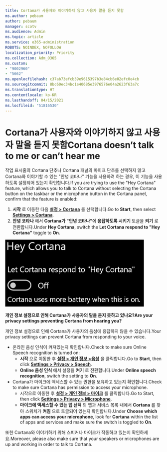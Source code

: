 ```yaml
---
title: Cortana가 사용자와 이야기하지 않고 사용자 말을 듣지 못함
ms.author: pebaum
author: pebaum
manager: scotv
ms.audience: Admin
ms.topic: article
ms.service: o365-administration
ROBOTS: NOINDEX, NOFOLLOW
localization_priority: Priority
ms.collection: Adm_O365
ms.custom:
- "9002960"
- "5662"
ms.openlocfilehash: c37ab73efcb39e9615397b3e84cb6e02efc0e4cb
ms.sourcegitcommit: 8bc60ec34bc1e40685e3976576e04a2623f63a7c
ms.translationtype: HT
ms.contentlocale: ko-KR
ms.lasthandoff: 04/15/2021
ms.locfileid: "51816530"
---
```

# <a name="cortana-doesnt-talk-to-me-or-cant-hear-me"></a><span data-ttu-id="6972e-102">Cortana가 사용자와 이야기하지 않고 사용자 말을 듣지 못함</span><span class="sxs-lookup"><span data-stu-id="6972e-102">Cortana doesn’t talk to me or can’t hear me</span></span>

<span data-ttu-id="6972e-103">작업 표시줄의 Cortana 단추나 Cortana 패널의 마이크 단추를 선택하지 않고 Cortana와 이야기할 수 있는 "안녕 코타나" 기능을 사용하려 하는 경우, 이 기능을 사용하도록 설정되어 있는지 확인합니다.</span><span class="sxs-lookup"><span data-stu-id="6972e-103">If you are trying to use the "Hey Cortana" feature, which allows you to talk to Cortana without selecting the Cortana button on the taskbar or the microphone button in the Cortana panel, confirm that the feature is enabled:</span></span>

1. <span data-ttu-id="6972e-104">**시작** 로 이동한 다음 **[설정 > Cortana](ms-settings:cortana?activationSource=GetHelp)** 를 선택합니다.</span><span class="sxs-lookup"><span data-stu-id="6972e-104">Go to **Start**, then select **[Settings > Cortana](ms-settings:cortana?activationSource=GetHelp)**.</span></span>
2. <span data-ttu-id="6972e-105">**안녕 코타나** 에서 **Cortana가 "안녕 코타나"에 응답하도록 시키기** 토글을 **켜기** 로 전환합니다.</span><span class="sxs-lookup"><span data-stu-id="6972e-105">Under **Hey Cortana**, switch the **Let Cortana respond to "Hey Cortana"** toggle to **On**.</span></span>

![안녕 코타나](media/hey-cortana.png)

<span data-ttu-id="6972e-107">**개인 정보 설정으로 인해 Cortana가 사용자의 말을 듣지 못하고 있나요?**</span><span class="sxs-lookup"><span data-stu-id="6972e-107">**Are your privacy settings preventing Cortana from hearing you?**</span></span>

<span data-ttu-id="6972e-108">개인 정보 설정으로 인해 Cortana가 사용자의 음성에 응답하지 않을 수 있습니다.</span><span class="sxs-lookup"><span data-stu-id="6972e-108">Your privacy settings can prevent Cortana from responding to your voice.</span></span>
- <span data-ttu-id="6972e-109">온라인 음성 인식이 켜져있는지 확인합니다.</span><span class="sxs-lookup"><span data-stu-id="6972e-109">Check to make sure Online Speech recognition is turned on:</span></span>
    - <span data-ttu-id="6972e-110">**시작** 으로 이동한 후 **[설정 > 개인 정보 >음성](ms-settings:privacy-speech?activationSource=GetHelp)** 을 클릭합니다.</span><span class="sxs-lookup"><span data-stu-id="6972e-110">Go to **Start**, then click **[Settings > Privacy > Speech](ms-settings:privacy-speech?activationSource=GetHelp)**.</span></span>
    - <span data-ttu-id="6972e-111">**Online 음성 인식** 에서 설정을 **켜기** 로 전환합니다.</span><span class="sxs-lookup"><span data-stu-id="6972e-111">Under **Online speech recognition**, switch the setting to **On**.</span></span>
- <span data-ttu-id="6972e-112">Cortana가 마이크에 액세스할 수 있는 권한을 보유하고 있는지 확인합니다.</span><span class="sxs-lookup"><span data-stu-id="6972e-112">Check to make sure Cortana has permission to access your microphone.</span></span> 
    - <span data-ttu-id="6972e-113">시작으로 이동한 후 **[설정 > 개인 정보 > 마이크](ms-settings:privacy-microphone?activationSource=GetHelp)** 를 클릭합니다.</span><span class="sxs-lookup"><span data-stu-id="6972e-113">Go to Start, then click **[Settings > Privacy > Microphone](ms-settings:privacy-microphone?activationSource=GetHelp)**.</span></span>
    - <span data-ttu-id="6972e-114">**마이크에 액세스할 수 있는 앱 선택** 의 앱과 서비스 목록 내에서 **Cortana** 를 찾아 스위치가 **켜짐** 으로 토글되어 있는지 확인합니다.</span><span class="sxs-lookup"><span data-stu-id="6972e-114">Under **Choose which apps can access your microphone**, look for **Cortana** within the list of apps and services and make sure the switch is toggled to **On**.</span></span>

<span data-ttu-id="6972e-115">또한 Cortana와 이야기하기 위해 스피커나 마이크가 작동하고 있는지 확인하세요.</span><span class="sxs-lookup"><span data-stu-id="6972e-115">Moreover, please also make sure that your speakers or microphones are up and working in order to talk to Cortana.</span></span>
